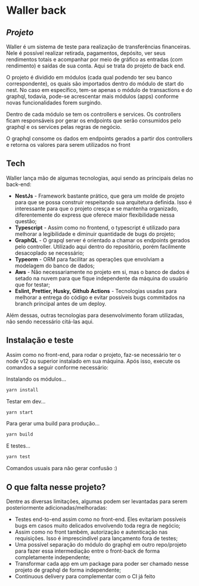 # Waller back
## _Projeto_

Waller é um sistema de teste para realização de transferências financeiras. Nele é possível realizar retirada, pagamentos, depósito, ver seus rendimentos totais e acompanhar por meio de gráfico as entradas (com rendimento) e saídas de sua conta. Aqui se trata do projeto de back end.

O projeto é dividido em módulos (cada qual podendo ter seu banco correspondente), os quais são importados dentro do módulo de start do nest. No caso em específico, tem-se apenas o módulo de transactions e do graphql, todavia, pode-se acrescentar mais módulos (apps) conforme novas funcionalidades forem surgindo.

Dentro de cada módulo se tem os controllers e services. Os controllers ficam responsáveis por gerar os endpoints que serão consumidos pelo graphql e os services pelas regras de negócio.

O graphql consome os dados em endpoints gerados a partir dos controllers e retorna os valores para serem utilizados no front


## Tech

Waller lança mão de algumas tecnologias, aqui sendo as principais delas no back-end:

- **NestJs** - Framework bastante prático, que gera um molde de projeto para que se possa construir respeitando sua arquitetura definida. Isso é interessante para que o projeto cresça e se mantenha organizado, diferentemente do express que oferece maior flexibilidade nessa questão;
- **Typescript** - Assim como no frontend, o typescript é utilizado para melhorar a legibilidade e diminuir quantidade de bugs do projeto;
- **GraphQL** - O grapql server é orientado a chamar os endpoints gerados pelo controller. Utilizado aqui dentro do repositório, porém facilmente desacoplado se necessário;
- **Typeorm** - ORM para facilitar as operações que envolviam a modelagem do banco de dados;
- **Aws** - Não necessariamente no projeto em si, mas o banco de dados é setado na nuvem para que fique independente da máquina do usuário que for testar;
-  **Eslint, Prettier, Husky, Github Actions** - Tecnologias usadas para melhorar a entrega do código e evitar possíveis bugs commitados na branch principal antes de um deploy. 

Além dessas, outras tecnologias para desenvolvimento foram utilizadas, não sendo necessário citá-las aqui.

## Instalação e teste

Assim como no front-end, para rodar o projeto, faz-se necessário ter o node v12 ou superior instalado em sua máquina. Após isso, execute os comandos a seguir conforme necessário: 

Instalando os módulos...
```sh
yarn install
```
Testar em dev...
```sh
yarn start
```

Para gerar uma build para produção...

```sh
yarn build
```
E testes...

```sh
yarn test
```

Comandos usuais para não gerar confusão :)

## O que falta nesse projeto?

Dentre as diversas limitações, algumas podem ser levantadas para serem posteriormente adicionadas/melhoradas:
- Testes end-to-end assim como no front-end. Eles evitariam possíveis bugs em casos muito delicados envolvendo toda regra de negócio;
- Assim como no front também, autorização e autenticação nas requisições. Isso é imprescindível para lançamento fora de testes;
- Uma possível separação do módulo do graphql em outro repo/projeto para fazer essa intermediação entre o front-back de forma completamente independente;
- Transformar cada app em um package para poder ser chamado nesse projeto de graphql de forma independente;
- Continuous delivery para complementar com o CI já feito

